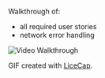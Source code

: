 Walkthrough of:
- all required user stories
- network error handling

![Video Walkthrough](visiSearch.gif)

GIF created with [LiceCap](http://www.cockos.com/licecap/).
